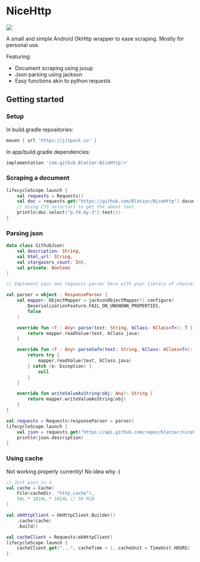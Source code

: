 # NiceHttp

[![](https://jitpack.io/v/Blatzar/NiceHttp.svg)](https://jitpack.io/#Blatzar/NiceHttp)

A small and simple Android OkHttp wrapper to ease scraping. Mostly for personal use.

Featuring:

- Document scraping using jsoup
- Json parsing using jackson
- Easy functions akin to python requests

## Getting started

### Setup

In build.gradle repositories:

```groovy
maven { url 'https://jitpack.io' }
```

In app/build.gradle dependencies:

```groovy
implementation 'com.github.Blatzar:NiceHttp:+'
```

### Scraping a document

```kotlin
lifecycleScope.launch {
    val requests = Requests()
    val doc = requests.get("https://github.com/Blatzar/NiceHttp").document
    // Using CSS selectors to get the about text
    println(doc.select("p.f4.my-3").text())
}
```

### Parsing json

```kotlin
data class GithubJson(
    val description: String,
    val html_url: String,
    val stargazers_count: Int,
    val private: Boolean
)

// Implement your own requests parser here with your library of choice, this is with jackson :)

val parser = object : ResponseParser {
    val mapper: ObjectMapper = jacksonObjectMapper().configure(
        DeserializationFeature.FAIL_ON_UNKNOWN_PROPERTIES,
        false
    )

    override fun <T : Any> parse(text: String, kClass: KClass<T>): T {
        return mapper.readValue(text, kClass.java)
    }

    override fun <T : Any> parseSafe(text: String, kClass: KClass<T>): T? {
        return try {
            mapper.readValue(text, kClass.java)
        } catch (e: Exception) {
            null
        }
    }

    override fun writeValueAsString(obj: Any): String {
        return mapper.writeValueAsString(obj)
    }
}

val requests = Requests(responseParser = parser)
lifecycleScope.launch {
    val json = requests.get("https://api.github.com/repos/blatzar/nicehttp").parsed<GithubJson>()
    println(json.description)
}
```

### Using cache

Not working properly currently! No idea why :(

```kotlin
// Just pass in a 
val cache = Cache(
    File(cacheDir, "http_cache"),
    50L * 1024L * 1024L // 50 MiB
)

val okHttpClient = OkHttpClient.Builder()
    .cache(cache)
    .build()

val cacheClient = Requests(okHttpClient)
lifecycleScope.launch {
    cacheClient.get("...", cacheTime = 1, cacheUnit = TimeUnit.HOURS)
}
```
